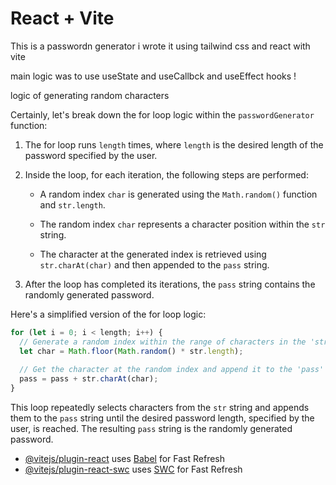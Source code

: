 # React + Vite

This is a passwordn generator i wrote it using tailwind css and react with vite

main logic was to use useState and useCallbck and useEffect hooks !


logic of generating random characters 

Certainly, let's break down the for loop logic within the `passwordGenerator` function:

1. The for loop runs `length` times, where `length` is the desired length of the password specified by the user.

2. Inside the loop, for each iteration, the following steps are performed:

   - A random index `char` is generated using the `Math.random()` function and `str.length`.
   - The random index `char` represents a character position within the `str` string.

   - The character at the generated index is retrieved using `str.charAt(char)` and then appended to the `pass` string.

3. After the loop has completed its iterations, the `pass` string contains the randomly generated password.

Here's a simplified version of the for loop logic:

```javascript
for (let i = 0; i < length; i++) {
  // Generate a random index within the range of characters in the 'str' string
  let char = Math.floor(Math.random() * str.length);
  
  // Get the character at the random index and append it to the 'pass' string
  pass = pass + str.charAt(char);
}
```

This loop repeatedly selects characters from the `str` string and appends them to the `pass` string until the desired password length, specified by the user, is reached. The resulting `pass` string is the randomly generated password.

- [@vitejs/plugin-react](https://github.com/vitejs/vite-plugin-react/blob/main/packages/plugin-react/README.md) uses [Babel](https://babeljs.io/) for Fast Refresh
- [@vitejs/plugin-react-swc](https://github.com/vitejs/vite-plugin-react-swc) uses [SWC](https://swc.rs/) for Fast Refresh
